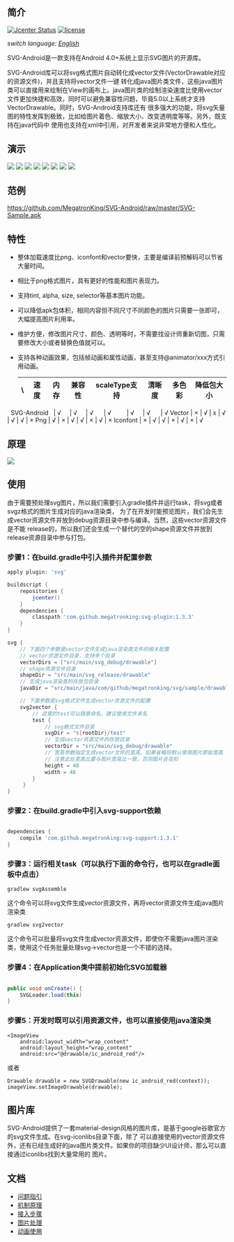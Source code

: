 ## 简介

[![Jcenter Status](https://img.shields.io/badge/download-1.3.3-brightgreen.svg)](http://jcenter.bintray.com/com/github/megatronking)
[![license](http://img.shields.io/badge/license-apache_2.0-red.svg?style=flat)](https://github.com/MegatronKing/SVG-Android/raw/master/LICENSE)

*switch language: [English](README.md)*

SVG-Android是一款支持在Android 4.0+系统上显示SVG图片的开源库。<br>

SVG-Android库可以将svg格式图片自动转化成vector文件(VectorDrawable对应的资源文件)，并且支持将vector文件一键
转化成java图片类文件，这些java图片类可以直接用来绘制在View的画布上。java图片类的绘制渲染速度比使用vector
文件更加快捷和高效，同时可以避免兼容性问题，毕竟5.0以上系统才支持VectorDrawable。同时，SVG-Android支持库还有
很多强大的功能，将svg矢量图的特性发挥到极致，比如给图片着色、缩放大小、改变透明度等等。另外，既支持在java代码中
使用也支持在xml中引用，对开发者来说非常地方便和人性化。

## 演示

![](https://github.com/MegatronKing/SVG-Android/blob/master/screenshots/sample1.png)
![](https://github.com/MegatronKing/SVG-Android/blob/master/screenshots/sample2.png)
![](https://github.com/MegatronKing/SVG-Android/blob/master/screenshots/sample3.png)
![](https://github.com/MegatronKing/SVG-Android/blob/master/screenshots/sample4.png)
![](https://github.com/MegatronKing/SVG-Android/blob/master/screenshots/sample5.png)
![](https://github.com/MegatronKing/SVG-Android/blob/master/screenshots/sample6.png)
![](https://github.com/MegatronKing/SVG-Android/blob/master/screenshots/animation1.gif)
![](https://github.com/MegatronKing/SVG-Android/blob/master/screenshots/animation2.gif)

## 范例

https://github.com/MegatronKing/SVG-Android/raw/master/SVG-Sample.apk

## 特性

- 整体加载速度比png、iconfont和vector要快，主要是编译前预解码可以节省大量时间。
- 相比于png格式图片，具有更好的性能和图片表现力。
- 支持tint, alpha, size, selector等基本图片功能。
- 可以降低apk包体积，相同内容但不同尺寸不同颜色的图片只需要一张即可，大幅提高图片利用率。
- 维护方便，修改图片尺寸、颜色、透明等时，不需要找设计师重新切图，只需要修改大小或者替换色值就可以。
- 支持各种动画效果，包括帧动画和属性动画，甚至支持@animator/xxx方式引用动画。


  \\              |  速度  |   内存  | 兼容性 | scaleType支持 | 清晰度 | 多色彩 | 降低包大小
  ----------------|--------|--------|--------|--------------|-------|--------|-----------
   SVG-Android    | √      | √      | √      | √            | √     | √      | √
   Vector         | ×      | √      | x      | √            | √     | √      | ×
   Png            | √      | ×      | √      | √            | ×     | √      | ×
   Iconfont       | ×      | √      | √      | ×            | √     | ×      | √

## 原理

![](https://github.com/MegatronKing/SVG-Android/blob/master/screenshots/core.png)

## 使用

由于需要预处理svg图片，所以我们需要引入gradle插件并运行task，将svg或者svgz格式的图片生成对应的java渲染类，
为了在开发时能预览图片，我们会先生成vector资源文件并放到debug资源目录中参与编译。当然，这些vector资源文件是不能
release的，所以我们还会生成一个替代的空的shape资源文件并放到release资源目录中参与打包。

### 步骤1：在build.gradle中引入插件并配置参数
```gradle
apply plugin: 'svg'

buildscript {
    repositories {
        jcenter()
    }
    dependencies {
        classpath 'com.github.megatronking:svg-plugin:1.3.3'
    }
}

svg {
    // 下面四个参数是vector文件生成java渲染类文件的相关配置
    // vector资源文件目录，支持多个目录
    vectorDirs = ["src/main/svg_debug/drawable"]
    // shape资源文件目录
    shapeDir = "src/main/svg_release/drawable"
    // 生成java渲染类的存放包目录
    javaDir = "src/main/java/com/github/megatronking/svg/sample/drawables"

    // 下面参数是svg格式文件生成vector资源文件的配置
    svg2vector {
        // 这里的test可以随意命名，建议使用文件夹名
        test {
            // svg格式文件目录
            svgDir = "${rootDir}/test"
            // 生成vector资源文件的存放目录
            vectorDir = "src/main/svg_debug/drawable"
            // 宽高参数指定生成vector文件的宽高，如果省略将默认使用图片原始宽高
            // 注意此处宽高比要与图片宽高比一致，否则图片会变形
            height = 48
            width = 48
        }
     }
}

```

### 步骤2：在build.gradle中引入svg-support依赖
```gradle

dependencies {
    compile 'com.github.megatronking:svg-support:1.3.1'
}

```

### 步骤3：运行相关task（可以执行下面的命令行，也可以在gradle面板中点击）
```
gradlew svgAssemble
```
这个命令可以将svg文件生成vector资源文件，再将vector资源文件生成java图片渲染类

```
gradlew svg2vector
```
这个命令可以批量将svg文件生成vector资源文件，即使你不需要java图片渲染类，使用这个任务批量处理svg->vector也是一个不错的选择。

### 步骤4：在Application类中提前初始化SVG加载器
```java

public void onCreate() {
    SVGLoader.load(this)
}

```

### 步骤5：开发时既可以引用资源文件，也可以直接使用java渲染类
```
<ImageView
    android:layout_width="wrap_content"
    android:layout_height="wrap_content"
    android:src="@drawable/ic_android_red"/>
```

或者

```
Drawable drawable = new SVGDrawable(new ic_android_red(context));
imageView.setImageDrawable(drawable);
```

## 图片库

SVG-Android提供了一套material-design风格的图片库，是基于google谷歌官方的svg文件生成。在svg-iconlibs目录下面，除了
可以直接使用的vector资源文件外，还有已经生成好的java图片类文件。如果你的项目缺少UI设计师，那么可以直接通过iconlibs找到大量常用的
图片。


## 文档
- [问题指引](issues_guide.md)
- [机制原理](http://blog.csdn.net/megatronkings/article/details/52454927)
- [接入步骤](http://blog.csdn.net/megatronkings/article/details/52826456)
- [图片处理](http://blog.csdn.net/megatronkings/article/details/52878466)
- [动画使用](http://blog.csdn.net/megatronkings/article/details/53286958)